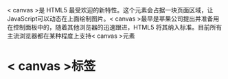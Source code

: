 < canvas >是 HTML5 最受欢迎的新特性。这个元素会占据一块页面区域，让 JavaScript可以动态在上面绘制图片。< canvas >最早是苹果公司提出并准备用在控制面板中的，随着其他浏览器的迅速跟进，HTML5 将其纳入标准。目前所有主流浏览器都在某种程度上支持< canvas >元素

# < canvas >标签
